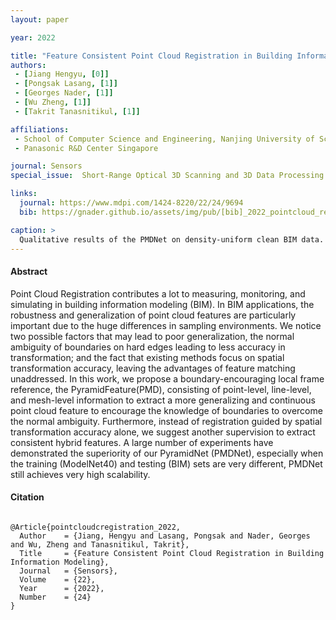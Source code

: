 ```yaml
---
layout: paper

year: 2022

title: "Feature Consistent Point Cloud Registration in Building Information Modeling"
authors:
 - [Jiang Hengyu, [0]] 
 - [Pongsak Lasang, [1]] 
 - [Georges Nader, [1]] 
 - [Wu Zheng, [1]]
 - [Takrit Tanasnitikul, [1]]

affiliations:
 - School of Computer Science and Engineering, Nanjing University of Science and Technology
 - Panasonic R&D Center Singapore

journal: Sensors
special_issue:  Short-Range Optical 3D Scanning and 3D Data Processing

links:
  journal: https://www.mdpi.com/1424-8220/22/24/9694
  bib: https://gnader.github.io/assets/img/pub/[bib]_2022_pointcloud_registration.bib

caption: >
  Qualitative results of the PMDNet on density-uniform clean BIM data. src, ref, and pred clouds are colored green, red, and blue, respectively.
---
```

#### Abstract

Point Cloud Registration contributes a lot to measuring, monitoring, and simulating in building information modeling (BIM). In BIM applications, the robustness and generalization of point cloud features are particularly important due to the huge differences in sampling environments. We notice two possible factors that may lead to poor generalization, the normal ambiguity of boundaries on hard edges leading to less accuracy in transformation; and the fact that existing methods focus on spatial transformation accuracy, leaving the advantages of feature matching unaddressed. In this work, we propose a boundary-encouraging local frame reference, the PyramidFeature(PMD), consisting of point-level, line-level, and mesh-level information to extract a more generalizing and continuous point cloud feature to encourage the knowledge of boundaries to overcome the normal ambiguity. Furthermore, instead of registration guided by spatial transformation accuracy alone, we suggest another supervision to extract consistent hybrid features. A large number of experiments have demonstrated the superiority of our PyramidNet (PMDNet), especially when the training (ModelNet40) and testing (BIM) sets are very different, PMDNet still achieves very high scalability.

#### Citation

<pre class="text-muted alert-secondary small col-12">
<code>
@Article{pointcloudcregistration_2022,
  Author    = {Jiang, Hengyu and Lasang, Pongsak and Nader, Georges and Wu, Zheng and Tanasnitikul, Takrit},
  Title     = {Feature Consistent Point Cloud Registration in Building Information Modeling},
  Journal   = {Sensors},
  Volume    = {22},
  Year      = {2022},
  Number    = {24}
}
</code>
</pre>